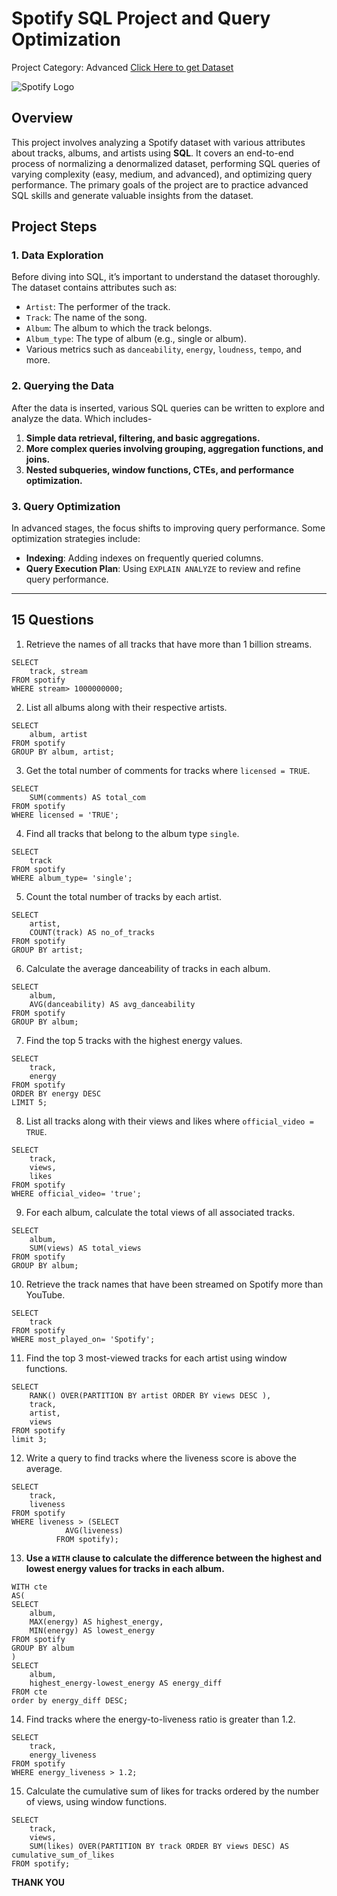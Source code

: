 # Spotify SQL Project and Query Optimization
Project Category: Advanced
[Click Here to get Dataset](https://www.kaggle.com/datasets/sanjanchaudhari/spotify-dataset)

![Spotify Logo](https://github.com/najirh/najirh-Spotify-Data-Analysis-using-SQL/blob/main/spotify_logo.jpg)

## Overview
This project involves analyzing a Spotify dataset with various attributes about tracks, albums, and artists using **SQL**. It covers an end-to-end process of normalizing a denormalized dataset, performing SQL queries of varying complexity (easy, medium, and advanced), and optimizing query performance. The primary goals of the project are to practice advanced SQL skills and generate valuable insights from the dataset.

## Project Steps

### 1. Data Exploration
Before diving into SQL, it’s important to understand the dataset thoroughly. The dataset contains attributes such as:
- `Artist`: The performer of the track.
- `Track`: The name of the song.
- `Album`: The album to which the track belongs.
- `Album_type`: The type of album (e.g., single or album).
- Various metrics such as `danceability`, `energy`, `loudness`, `tempo`, and more.

### 2. Querying the Data
After the data is inserted, various SQL queries can be written to explore and analyze the data. Which includes-
1. **Simple data retrieval, filtering, and basic aggregations.**
2. **More complex queries involving grouping, aggregation functions, and joins.**
3. **Nested subqueries, window functions, CTEs, and performance optimization.**

### 3. Query Optimization
In advanced stages, the focus shifts to improving query performance. Some optimization strategies include:
- **Indexing**: Adding indexes on frequently queried columns.
- **Query Execution Plan**: Using `EXPLAIN ANALYZE` to review and refine query performance.
  
---

## 15 Questions

1. Retrieve the names of all tracks that have more than 1 billion streams.
```
SELECT 
	track, stream 
FROM spotify
WHERE stream> 1000000000;
```
2. List all albums along with their respective artists.
```
SELECT 
	album, artist  
FROM spotify
GROUP BY album, artist;
```
3. Get the total number of comments for tracks where `licensed = TRUE`.
```
SELECT 
	SUM(comments) AS total_com
FROM spotify
WHERE licensed = 'TRUE';
```
4. Find all tracks that belong to the album type `single`.
```
SELECT 
	track 
FROM spotify
WHERE album_type= 'single';
```
5. Count the total number of tracks by each artist.
```
SELECT 
	artist,
	COUNT(track) AS no_of_tracks
FROM spotify
GROUP BY artist;
```
6. Calculate the average danceability of tracks in each album.
```
SELECT 
	album,
	AVG(danceability) AS avg_danceability
FROM spotify
GROUP BY album;
```
7. Find the top 5 tracks with the highest energy values.
```
SELECT 
	track,
	energy
FROM spotify
ORDER BY energy DESC
LIMIT 5;
```
8. List all tracks along with their views and likes where `official_video = TRUE`.
```
SELECT 
	track,
	views,
	likes
FROM spotify
WHERE official_video= 'true';
```
9. For each album, calculate the total views of all associated tracks.
```
SELECT 
	album,
	SUM(views) AS total_views
FROM spotify
GROUP BY album;
```
10. Retrieve the track names that have been streamed on Spotify more than YouTube.
```
SELECT 
	track
FROM spotify
WHERE most_played_on= 'Spotify';
```
11. Find the top 3 most-viewed tracks for each artist using window functions.
```
SELECT 
	RANK() OVER(PARTITION BY artist ORDER BY views DESC ),
	track,
	artist,
	views
FROM spotify
limit 3;
```
12. Write a query to find tracks where the liveness score is above the average.
```
SELECT 
	track, 
	liveness
FROM spotify
WHERE liveness > (SELECT 
			AVG(liveness) 
		  FROM spotify);
```
13. **Use a `WITH` clause to calculate the difference between the highest and lowest energy values for tracks in each album.**
```
WITH cte
AS(
SELECT 
	album,
	MAX(energy) AS highest_energy,
	MIN(energy) AS lowest_energy
FROM spotify
GROUP BY album
)
SELECT 
	album,
	highest_energy-lowest_energy AS energy_diff
FROM cte
order by energy_diff DESC;
```
14. Find tracks where the energy-to-liveness ratio is greater than 1.2.
```
SELECT 
	track,
	energy_liveness
FROM spotify
WHERE energy_liveness > 1.2;
```
15. Calculate the cumulative sum of likes for tracks ordered by the number of views, using window functions.
```
SELECT 
	track,
	views,
	SUM(likes) OVER(PARTITION BY track ORDER BY views DESC) AS cumulative_sum_of_likes
FROM spotify;

```

**THANK YOU**
